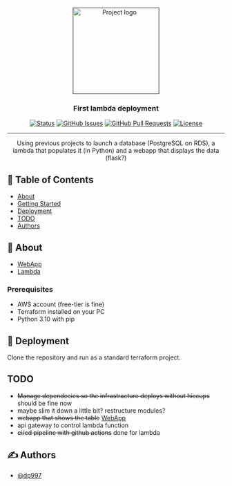 <p align="center">
  <a href="" rel="noopener">
 <img width=200px height=200px src="https://i.imgur.com/6wj0hh6.jpg" alt="Project logo"></a>
</p>

<h3 align="center">First lambda deployment</h3>

<div align="center">

[![Status](https://img.shields.io/badge/status-active-success.svg)]()
[![GitHub Issues](https://img.shields.io/github/issues/kylelobo/The-Documentation-Compendium.svg)](https://github.com/kylelobo/The-Documentation-Compendium/issues)
[![GitHub Pull Requests](https://img.shields.io/github/issues-pr/kylelobo/The-Documentation-Compendium.svg)](https://github.com/kylelobo/The-Documentation-Compendium/pulls)
[![License](https://img.shields.io/badge/license-MIT-blue.svg)](/LICENSE)

</div>

---

<p align="center"> 
    Using previous projects to launch a database (PostgreSQL on RDS), a lambda that populates it (in Python) and a webapp that displays the data (flask?)
    <br> 
</p>

## 📝 Table of Contents

- [About](#about)
- [Getting Started](#getting_started)
- [Deployment](#deployment)
- [TODO](../TODO.md)
- [Authors](#authors)

## 🧐 About <a name = "about"></a>

- [WebApp](https://github.com/dp997/devops-lab-3-webapp)
- [Lambda](https://github.com/dp997/devops-lab-3-lambda)

### Prerequisites

* AWS account (free-tier is fine)
* Terraform installed on your PC
* Python 3.10 with pip


## 🚀 Deployment <a name = "deployment"></a>

Clone the repository and run as a standard terraform project.

## TODO

* <s>Manage dependecies so the infrastracture deploys without hiccups</s> should be fine now
* maybe slim it down a little bit? restructure modules?
* <s>webapp that shows the table</s> <a href="https://github.com/dp997/devops-lab-3-webapp"> WebApp </a>
* api gateway to control lambda function
* <s>ci/cd pipeline with github actions</s> done for lambda

## ✍️ Authors <a name = "authors"></a>

- [@dp997](https://github.com/dp997)


